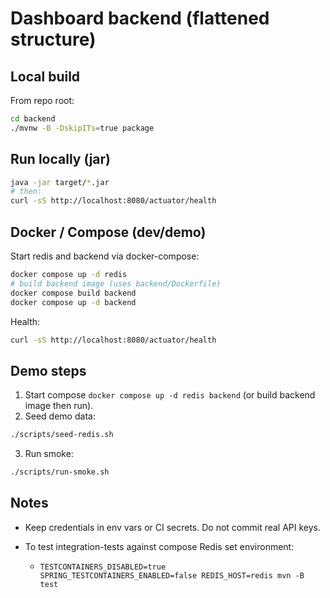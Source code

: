 # Dashboard backend (flattened structure)

## Local build
From repo root:
```bash
cd backend
./mvnw -B -DskipITs=true package
```

## Run locally (jar)

```bash
java -jar target/*.jar
# then:
curl -sS http://localhost:8080/actuator/health
```

## Docker / Compose (dev/demo)

Start redis and backend via docker-compose:

```bash
docker compose up -d redis
# build backend image (uses backend/Dockerfile)
docker compose build backend
docker compose up -d backend
```

Health:

```bash
curl -sS http://localhost:8080/actuator/health
```

## Demo steps

1. Start compose `docker compose up -d redis backend` (or build backend image then run).
2. Seed demo data:

```bash
./scripts/seed-redis.sh
```

3. Run smoke:

```bash
./scripts/run-smoke.sh
```

## Notes

* Keep credentials in env vars or CI secrets. Do not commit real API keys.
* To test integration-tests against compose Redis set environment:

  * `TESTCONTAINERS_DISABLED=true SPRING_TESTCONTAINERS_ENABLED=false REDIS_HOST=redis mvn -B test`
